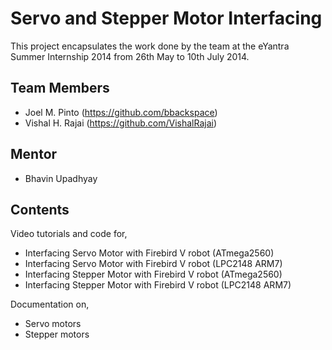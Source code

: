 Servo and Stepper Motor Interfacing
===================================

This project encapsulates the work done by the team at the eYantra Summer Internship 2014 from 26th May to 10th July 2014.

Team Members
-------

 - Joel M. Pinto (https://github.com/bbackspace)
 - Vishal H. Rajai (https://github.com/VishalRajai)

Mentor
------

 - Bhavin Upadhyay
	
Contents
--------

Video tutorials and code for,
 - Interfacing Servo Motor with Firebird V robot (ATmega2560)
 - Interfacing Servo Motor with Firebird V robot (LPC2148 ARM7)
 - Interfacing Stepper Motor with Firebird V robot (ATmega2560)
 - Interfacing Stepper Motor with Firebird V robot (LPC2148 ARM7)

Documentation on,
 - Servo motors
 - Stepper motors
